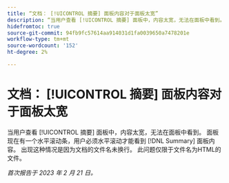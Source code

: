 ```yaml
---
title: “文档： [!UICONTROL 摘要] 面板内容对于面板太宽”
description: “当用户查看 [!UICONTROL 摘要] 面板中，内容太宽，无法在面板中看到。 面板现在有一个水平滚动条，用户必须水平滚动才能看到 [!DNL Summary] 面板内容。 出现这种情况是因为文档的文件名未换行。 此问题仅限于文件名为HTML的文件。”
hidefromtoc: true
source-git-commit: 94fb9fc57614aa914031d1fa0039650a7478201e
workflow-type: tm+mt
source-wordcount: '152'
ht-degree: 2%

---
```



# 文档： [!UICONTROL 摘要] 面板内容对于面板太宽

当用户查看 [!UICONTROL 摘要] 面板中，内容太宽，无法在面板中看到。 面板现在有一个水平滚动条，用户必须水平滚动才能看到 [!DNL Summary] 面板内容。 出现这种情况是因为文档的文件名未换行。 此问题仅限于文件名为HTML的文件。

_首次报告于 2023 年 2 月 21 日。_

